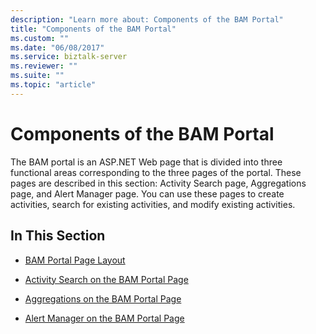 ```yaml
---
description: "Learn more about: Components of the BAM Portal"
title: "Components of the BAM Portal"
ms.custom: ""
ms.date: "06/08/2017"
ms.service: biztalk-server
ms.reviewer: ""
ms.suite: ""
ms.topic: "article"
---
```

# Components of the BAM Portal
The BAM portal is an ASP.NET Web page that is divided into three functional areas corresponding to the three pages of the portal. These pages are described in this section: Activity Search page, Aggregations page, and Alert Manager page. You can use these pages to create activities, search for existing activities, and modify existing activities.  
  
## In This Section  
  
-   [BAM Portal Page Layout](../core/bam-portal-page-layout.md)  
  
-   [Activity Search on the BAM Portal Page](../core/activity-search-on-the-bam-portal-page.md)  
  
-   [Aggregations on the BAM Portal Page](../core/aggregations-on-the-bam-portal-page.md)  
  
-   [Alert Manager on the BAM Portal Page](../core/alert-manager-on-the-bam-portal-page.md)
